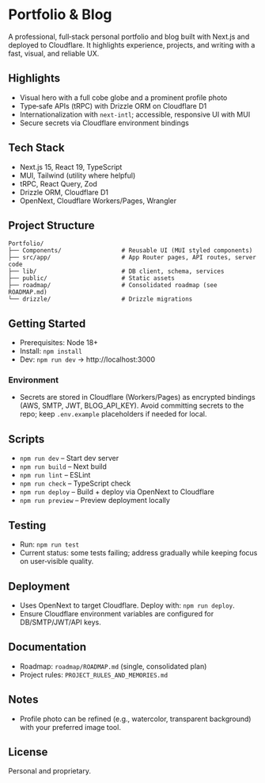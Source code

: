 # Portfolio & Blog

A professional, full‑stack personal portfolio and blog built with Next.js and deployed to Cloudflare. It highlights experience, projects, and writing with a fast, visual, and reliable UX.

## Highlights
- Visual hero with a full cobe globe and a prominent profile photo
- Type‑safe APIs (tRPC) with Drizzle ORM on Cloudflare D1
- Internationalization with `next-intl`; accessible, responsive UI with MUI
- Secure secrets via Cloudflare environment bindings

## Tech Stack
- Next.js 15, React 19, TypeScript
- MUI, Tailwind (utility where helpful)
- tRPC, React Query, Zod
- Drizzle ORM, Cloudflare D1
- OpenNext, Cloudflare Workers/Pages, Wrangler

## Project Structure
```
Portfolio/
├── Components/                 # Reusable UI (MUI styled components)
├── src/app/                    # App Router pages, API routes, server code
├── lib/                        # DB client, schema, services
├── public/                     # Static assets
├── roadmap/                    # Consolidated roadmap (see ROADMAP.md)
└── drizzle/                    # Drizzle migrations
```

## Getting Started
- Prerequisites: Node 18+
- Install: `npm install`
- Dev: `npm run dev` → http://localhost:3000

### Environment
- Secrets are stored in Cloudflare (Workers/Pages) as encrypted bindings (AWS, SMTP, JWT, BLOG_API_KEY). Avoid committing secrets to the repo; keep `.env.example` placeholders if needed for local.

## Scripts
- `npm run dev` – Start dev server
- `npm run build` – Next build
- `npm run lint` – ESLint
- `npm run check` – TypeScript check
- `npm run deploy` – Build + deploy via OpenNext to Cloudflare
- `npm run preview` – Preview deployment locally

## Testing
- Run: `npm run test`
- Current status: some tests failing; address gradually while keeping focus on user‑visible quality.

## Deployment
- Uses OpenNext to target Cloudflare. Deploy with: `npm run deploy`.
- Ensure Cloudflare environment variables are configured for DB/SMTP/JWT/API keys.

## Documentation
- Roadmap: `roadmap/ROADMAP.md` (single, consolidated plan)
- Project rules: `PROJECT_RULES_AND_MEMORIES.md`

## Notes
- Profile photo can be refined (e.g., watercolor, transparent background) with your preferred image tool.

## License
Personal and proprietary.
